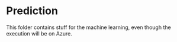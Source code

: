 # Prediction

This folder contains stuff for the machine learning, even though the execution will be on Azure.
